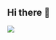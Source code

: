 ## Hi there 👋
<img src="https://readme-stats-git-main-cherrytreebcks-projects.vercel.app/api?username=cherrytreebck" />


<!--
**CherryTreeBCK/CherryTreeBCK** is a ✨ _special_ ✨ repository because its `README.md` (this file) appears on your GitHub profile.

Here are some ideas to get you started:

- 🔭 I’m currently working on ...
- 🌱 I’m currently learning ...
- 👯 I’m looking to collaborate on ...
- 🤔 I’m looking for help with ...
- 💬 Ask me about ...
- 📫 How to reach me: ...
- 😄 Pronouns: ...
- ⚡ Fun fact: ...
-->
